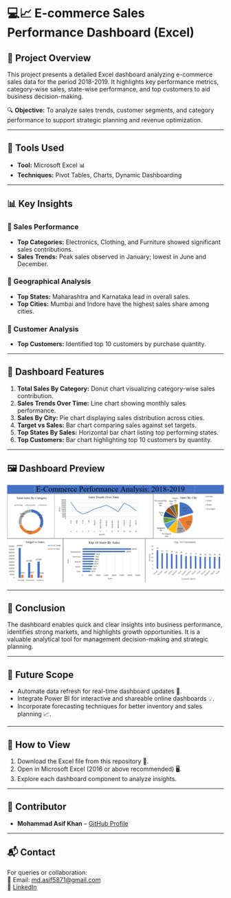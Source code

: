 <!DOCTYPE html>
<html lang="en">
<head>
  <meta charset="UTF-8" />
  <meta name="viewport" content="width=device-width, initial-scale=1.0" />
</head>
<body>
  <h1>💻📈 E-commerce Sales Performance Dashboard (Excel)</h1>

  <h2>📝 Project Overview</h2>
  <p>
    This project presents a detailed Excel dashboard analyzing e-commerce sales data for the period 2018-2019. It highlights key performance metrics, category-wise sales, state-wise performance, and top customers to aid business decision-making.
  </p>
  <p>🔍 <strong>Objective:</strong> To analyze sales trends, customer segments, and category performance to support strategic planning and revenue optimization.</p>
  <hr>

  <h2>🧰 Tools Used</h2>
  <ul>
    <li><strong>Tool:</strong> Microsoft Excel 📊</li>
    <li><strong>Techniques:</strong> Pivot Tables, Charts, Dynamic Dashboarding</li>
  </ul>
  <hr>

  <h2>📊 Key Insights</h2>
  <h3>🌟 Sales Performance</h3>
  <ul>
    <li><strong>Top Categories:</strong> Electronics, Clothing, and Furniture showed significant sales contributions.</li>
    <li><strong>Sales Trends:</strong> Peak sales observed in January; lowest in June and December.</li>
  </ul>

  <h3>📍 Geographical Analysis</h3>
  <ul>
    <li><strong>Top States:</strong> Maharashtra and Karnataka lead in overall sales.</li>
    <li><strong>Top Cities:</strong> Mumbai and Indore have the highest sales share among cities.</li>
  </ul>

  <h3>👥 Customer Analysis</h3>
  <ul>
    <li><strong>Top Customers:</strong> Identified top 10 customers by purchase quantity.</li>
  </ul>
  <hr>

  <h2>🔬 Dashboard Features</h2>
  <ol>
    <li><strong>Total Sales By Category:</strong> Donut chart visualizing category-wise sales contribution.</li>
    <li><strong>Sales Trends Over Time:</strong> Line chart showing monthly sales performance.</li>
    <li><strong>Sales By City:</strong> Pie chart displaying sales distribution across cities.</li>
    <li><strong>Target vs Sales:</strong> Bar chart comparing sales against set targets.</li>
    <li><strong>Top States By Sales:</strong> Horizontal bar chart listing top performing states.</li>
    <li><strong>Top Customers:</strong> Bar chart highlighting top 10 customers by quantity.</li>
  </ol>
  <hr>

  <h2>🖼️ Dashboard Preview</h2>
  <p>
    <img src="https://github.com/asifk48/E-commerce-Sales-Performance-Dashboard/blob/main/Screenshot/Dashboard.png" alt="Dashboard Screenshot">
  </p>
  <hr>

  <h2>📝 Conclusion</h2>
  <p>
    The dashboard enables quick and clear insights into business performance, identifies strong markets, and highlights growth opportunities. It is a valuable analytical tool for management decision-making and strategic planning.
  </p>
  <hr>

  <h2>🚀 Future Scope</h2>
  <ul>
    <li>Automate data refresh for real-time dashboard updates 🔄.</li>
    <li>Integrate Power BI for interactive and shareable online dashboards 💡.</li>
    <li>Incorporate forecasting techniques for better inventory and sales planning 📈.</li>
  </ul>
  <hr>

  <h2>🌟 How to View</h2>
  <ol>
    <li>Download the Excel file from this repository 📁.</li>
    <li>Open in Microsoft Excel (2016 or above recommended) 🖥️.</li>
    <li>Explore each dashboard component to analyze insights.</li>
  </ol>
  <hr>

  <h2>🤝 Contributor</h2>
  <ul>
    <li><strong>Mohammad Asif Khan</strong> – <a href="https://github.com/asifk48">GitHub Profile</a></li>
  </ul>
  <hr>

  <h2>📬 Contact</h2>
  <p>
    For queries or collaboration:<br>
    📧 Email: <a href="mailto:md.asif5871@gmail.com">md.asif5871@gmail.com</a><br>
    🔗 <a href="https://www.linkedin.com/in/mohammad-asif-khan-a3089a24a">LinkedIn</a>
  </p>
</body>
</html>
